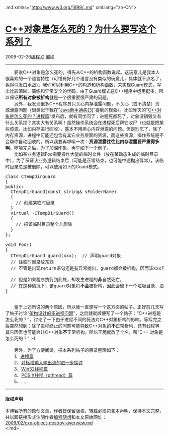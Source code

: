 <!DOCTYPE.md>
.md xmlns="http://www.w3.org/1999/..md" xml:lang="zh-CN">
<head>
<meta http-equiv="Content-Type" content="text.md; charset=utf-8" />
<meta name="generator" content="Python script by program.think@gmail.com" />
<meta name="provider" content="program-think.blogspot.com" />
<link type="text/css" rel="stylesheet" href="../../css/program-think.css" />
<title>C++对象是怎么死的？为什么要写这个系列？ - 编程随想的博客</title>
</head>
<body>
<div id="main" style="width:100%;">
<h1><a href="../../index.md" title="回到首页">C++对象是怎么死的？为什么要写这个系列？</a></h1>
<div class="post-info"><span class="date-header">2009-02-26</span><a href="../../tags/E7BC96E7A88B.C.md" class="tag">编程.C</a> <a href="../../tags/E7BC96E7A88B.md" class="tag">编程</a> </div>
<hr>
<div class="post">
　　要说C++对象是怎么死的，得先从C++的析构函数说起。这玩意儿是我本人很喜欢的一个语言特性（可惜有好几个语言没有类似的玩意儿，具体就不点名了，免得引发口水战）。我们可以利用C++的构造和析构函数，来实现Guard模式，写出比较清晰、简练和异常安全的代码。由于Guard模式在C++程序中运用挺多，所以保证<b>所有对象被析构</b>就是一个很重要很严肃的问题。<!--program-think--><br />　　另外，我发现很多C++程序员只关心内存泄露问题，不关心（或不清楚）资源泄露问题（很类似于我在“<a href="../../2009/02/defect-of-java-beginner-3-code-style.md#gc" target="_blank">Java新手通病[3]</a>”提到的现象）。比如昨天的“<a href="../../2009/02/cxx-object-destroy-with-process.md" target="_blank">C++对象是怎么死的？进程篇</a>”发布后，就有同学问了：进程死都死了，对象没销毁又有什么关系捏？其实大有关系啊！虽然操作系统会在进程死后帮它收尸（也就是把某些资源，比如内存进行回收），基本不用担心内存泄露的问题。但是别忘了，除了内存资源，进程中可能还包含有其它业务层面的资源，而这些资源，操作系统是不会帮你自动回收的。所以我要再啰嗦一次：<b>资源泄露往往比内存泄露要严重得多啊</b>。啰嗦完之后，为了加深印象，再举如下一个例子。<br />　　比如某业务逻辑Foo需要操作大量的临时文件（放在某动态生成的临时目录中），为了保证该业务逻辑结束后（可能是正常结束，也可能中途抛出异常），该临时目录总是被删除，可以使用如下的Guard模式。<br /><pre>class CTempDirGuard<br />{<br />public:<br />  CTempDirGuard(const string&amp; sFolderName)<br />  {<br />    // 创建某临时目录<br />  }<br />  virtual ~CTempDirGuard()<br />  {<br />    // 把该临时目录整个儿删除<br />  }<br />};<br /><br />void Foo()<br />{<br />  CTempDirGuard guard(xxx);  // 声明guard对象<br />  // 往临时目录放东西<br />  // 不管是出现return语句还是有异常抛出，guard都会被析构，因而该xxx目录会被删除<br /><br />  // 但是如果程序执行到此处，却发生进程的<b>非</b>自然死亡，<br />  // 在这种情况下，该guard对象将<b>不会</b>被析构，因此会留下一个垃圾目录，浪费了硬盘资源<br />}</pre><br />　　鉴于上述所说的两个原因，所以我一直想写一个这方面的帖子。正好前几天写了帖子讨论“<a href="../../2009/02/multi-process-vs-multi-thread.md" target="_blank">架构设计的多进程问题</a>”，之后就就顺便写了一个帖子：“C++进程是怎么死的？”，讨论了一下由于进程不同的死法对C++对象析构的影响。等写完之后突然想到：除了进程终止的问题可能导致C++对象的<b>不</b>正常析构，还有线程等其它因素也可能会让C++对象<b>不</b>正常析构。所以干脆就改了个名，叫“C++ 对象是怎么死的？” :-)<br /><br />　　另外，为了方便阅读，把本系列帖子的目录整理如下：<br />　　1、<a href="../../2009/02/cxx-object-destroy-with-process.md">进程篇</a><br />　　2、<a href="../../2009/02/cxx-object-destroy-with-io-stream.md">对标准输入输出流的进一步探讨</a><br />　　3、<a href="../../2009/03/cxx-object-destroy-with-thread-win32.md">Win32线程篇</a><br />　　4、<a href="../../2009/03/cxx-object-destroy-with-thread-posix.md">POSIX线程（pthread）篇</a><br />　　5、......<div class="blogger-post-footer">
</div>
<hr>
<div class="copyright">
<h4>版权声明</h4>
本博客所有的原创文章，作者皆保留版权。转载必须包含本声明，保持本文完整，并以超链接形式注明作者<a href="mailto:program.think@gmail.com">编程随想</a>和本文原始网址：<br>
<a href="2009/02/cxx-object-destroy-overview.md">2009/02/cxx-object-destroy-overview.md</a>
</div>
</div>
</body>
<.md>

